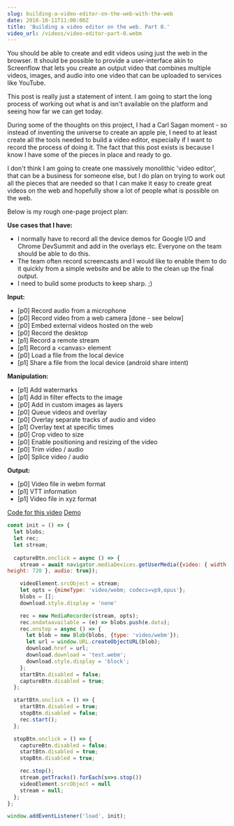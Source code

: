 ```yaml
---
slug: building-a-video-editor-on-the-web-with-the-web
date: 2018-10-11T11:00:00Z
title: 'Building a video editor on the web. Part 0.'
video_url: /videos/video-editor-part-0.webm
---
```


You should be able to create and edit videos using just the web in the browser.
It should be possible to provide a user-interface akin to Screenflow that lets
you create an output video that combines multiple videos, images, and audio into
one video that can be uploaded to services like YouTube.

This post is really just a statement of intent. I am going to start the long
process of working out what is and isn't available on the platform and seeing
how far we can get today.

During some of the thoughts on this project, I had a Carl Sagan moment - so
instead of inventing the universe to create an apple pie, I need to at least
create all the tools needed to build a video editor, especially if I want to
record the process of doing it. The fact that this post exists is because I know
I have some of the pieces in place and ready to go.

I don't think I am going to create one massively monolithic 'video editor', that
can be a business for someone else, but I do plan on trying to work out all the
pieces that are needed so that I can make it easy to create great videos on the
web and hopefully show a lot of people what is possible on the web.

Below is my rough one-page project plan:

**Use cases that I have:**

* I normally have to record all the device demos for Google I/O and Chrome
  DevSummit and add in the overlays etc. Everyone on the team should be able to
  do this.
* The team often record screencasts and I would like to enable them to do it
  quickly from a simple website and be able to the clean up the final output.
* I need to build some products to keep sharp. ;)

**Input:**

* [p0] Record audio from a microphone
* [p0] Record video from a web camera [done - see below]
* [p0] Embed external videos hosted on the web
* [p0] Record the desktop
* [p1] Record a remote stream
* [p1] Record a &lt;canvas&gt; element
* [p0] Load a file from the local device
* [p1] Share a file from the local device (android share intent)

**Manipulation:**

* [p1] Add watermarks
* [p1] Add in filter effects to the image
* [p0] Add in custom images as layers
* [p0] Queue videos and overlay
* [p0] Overlay separate tracks of audio and video
* [p1] Overlay text at specific times
* [p0] Crop video to size
* [p0] Enable positioning and resizing of the video
* [p0] Trim video / audio
* [p0] Splice video / audio

**Output:**

* [p0] Video file in webm format
* [p1] VTT information
* [p1] Video file in xyz format

[Code for this 
video](https://glitch.com/edit/\#!/camera-recorder?path=script.js:1:0) 
[Demo]([https://camera-recorder.glitch.me/](https://camera-recorder.glitch.me/))

```javascript  
const init = () => {  
  let blobs;  
  let rec;  
  let stream;  
    
  captureBtn.onclick = async () => {  
    stream = await navigator.mediaDevices.getUserMedia({video: { width: 1280, 
height: 720 }, audio: true});

    videoElement.srcObject = stream;  
    let opts = {mimeType: 'video/webm; codecs=vp9,opus'};  
    blobs = [];  
    download.style.display = 'none'

    rec = new MediaRecorder(stream, opts);  
    rec.ondataavailable = (e) => blobs.push(e.data);  
    rec.onstop = async () => {  
      let blob = new Blob(blobs, {type: 'video/webm'});  
      let url = window.URL.createObjectURL(blob);  
      download.href = url;  
      download.download = 'test.webm';  
      download.style.display = 'block';  
    };  
    startBtn.disabled = false;  
    captureBtn.disabled = true;  
  };

  startBtn.onclick = () => {  
    startBtn.disabled = true;  
    stopBtn.disabled = false;  
    rec.start();  
  };

  stopBtn.onclick = () => {  
    captureBtn.disabled = false;  
    startBtn.disabled = true;  
    stopBtn.disabled = true;

    rec.stop();  
    stream.getTracks().forEach(s=>s.stop())  
    videoElement.srcObject = null  
    stream = null;  
  };  
};

window.addEventListener('load', init);  
```
